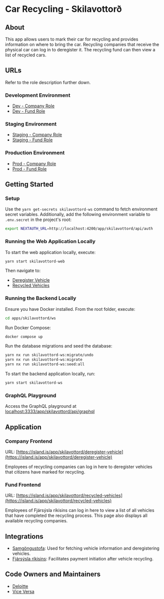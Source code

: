 # Car Recycling - Skilavottorð

## About

This app allows users to mark their car for recycling and provides information on where to bring the car. Recycling companies that receive the physical car can log in to deregister it. The recycling fund can then view a list of recycled cars.

## URLs

Refer to the role description further down.

### Development Environment

- [Dev - Company Role](https://beta.dev01.devland.is/app/skilavottord/deregister-vehicle)
- [Dev - Fund Role](https://beta.dev01.devland.is/app/skilavottord/recycled-vehicles)

### Staging Environment

- [Staging - Company Role](https://beta.staging01.devland.is/app/skilavottord/deregister-vehicle)
- [Staging - Fund Role](https://beta.staging01.devland.is/app/skilavottord/recycled-vehicles)

### Production Environment

- [Prod - Company Role](https://island.is/app/skilavottord/deregister-vehicle)
- [Prod - Fund Role](https://island.is/app/skilavottord/recycled-vehicles)

## Getting Started

### Setup

Use the `yarn get-secrets skilavottord-ws` command to fetch environment secret variables. Additionally, add the following environment variable to `.env.secret` in the project's root:

```bash
export NEXTAUTH_URL=http://localhost:4200/app/skilavottord/api/auth
```

### Running the Web Application Locally

To start the web application locally, execute:

```bash
yarn start skilavottord-web
```

Then navigate to:

- [Deregister Vehicle](http://localhost:4200/app/skilavottord/deregister-vehicle)
- [Recycled Vehicles](http://localhost:4200/app/skilavottord/recycled-vehicles)

### Running the Backend Locally

Ensure you have Docker installed. From the root folder, execute:

```bash
cd apps/skilavottord/ws
```

Run Docker Compose:

```bash
docker compose up
```

Run the database migrations and seed the database:

```bash
yarn nx run skilavottord-ws:migrate/undo
yarn nx run skilavottord-ws:migrate
yarn nx run skilavottord-ws:seed:all
```

To start the backend application locally, run:

```bash
yarn start skilavottord-ws
```

### GraphQL Playground

Access the GraphQL playground at [localhost:3333/app/skilavottord/api/graphql](http://localhost:3333/app/skilavottord/api/graphql)

## Application

### Company Frontend

URL:
[https://island.is/app/skilavottord/deregister-vehicle](https://island.is/app/skilavottord/deregister-vehicle)

Employees of recycling companies can log in here to deregister vehicles that citizens have marked for recycling.

### Fund Frontend

URL:
[https://island.is/app/skilavottord/recycled-vehicles](https://island.is/app/skilavottord/recycled-vehicles)

Employees of Fjársýsla ríkisins can log in here to view a list of all vehicles that have completed the recycling process. This page also displays all available recycling companies.

## Integrations

- [Samgöngustofa](https://www.samgongustofa.is/): Used for fetching vehicle information and deregistering vehicles.
- [Fjársýsla ríkisins](https://www.fjs.is/): Facilitates payment initiation after vehicle recycling.

## Code Owners and Maintainers

- [Deloitte](https://github.com/orgs/island-is/teams/deloitte/members)
- [Vice Versa](https://github.com/orgs/island-is/teams/vice-versa/members)